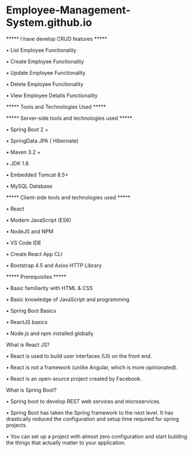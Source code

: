 # Employee-Management-System.github.io


***** I have develop CRUD features *****


•	List Employee Functionality

•	Create Employee Functionality

•	Update Employee Functionality

•	Delete Employee Functionality

•	View Employee Details Functionality



***** Tools and Technologies Used *****

***** Server-side tools and technologies used *****


•	Spring Boot 2 +

•	SpringData JPA ( Hibernate)

•	Maven 3.2 +

•	JDK 1.8

•	Embedded Tomcat 8.5+

•	MySQL Database


***** Client-side tools and technologies used *****


•	React

•	Modern JavaScript (ES6)

•	NodeJS and NPM

•	VS Code IDE

•	Create React App CLI

•	Bootstrap 4.5 and Axios HTTP Library



***** Prerequisites *****


•	Basic familiarity with HTML & CSS

•	Basic knowledge of JavaScript and programming

•	Spring Boot Basics

•	ReactJS basics

•	Node.js and npm installed globally



What is React JS?

•	React is used to build user interfaces (UI) on the front end.

•	React is not a framework (unlike Angular, which is more opinionated).

•	React is an open-source project created by Facebook.


What is Spring Boot?

•	Spring boot to develop REST web services and microservices.

•	Spring Boot has taken the Spring framework to the next level. It has drastically reduced the configuration and setup time required for spring projects.

•	You can set up a project with almost zero configuration and start building the things that actually matter to your application.

